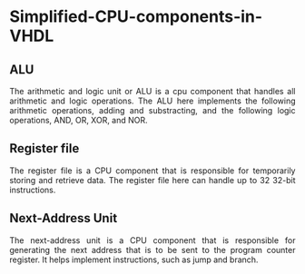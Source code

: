 # Simplified-CPU-components-in-VHDL

## ALU
<p align="justify">
The arithmetic and logic unit or ALU is a cpu component that handles all arithmetic and logic operations. The ALU here implements the following arithmetic operations, adding and substracting, and the following logic operations, AND, OR, XOR, and NOR.
</p>

## Register file
<p align="justify">
The register file is a CPU component that is responsible for temporarily storing and retrieve data. The register file here can handle up to 32 32-bit instructions.
</p>

## Next-Address Unit
<p align="justify">
The next-address unit is a CPU component that is responsible for generating the next address that is to be sent to the program counter register. It helps implement instructions, such as jump and branch.
</p>

